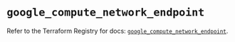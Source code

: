 # `google_compute_network_endpoint`

Refer to the Terraform Registry for docs: [`google_compute_network_endpoint`](https://registry.terraform.io/providers/hashicorp/google/5.40.0/docs/resources/compute_network_endpoint).
